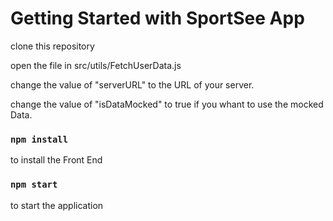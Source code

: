 # Getting Started with SportSee App

clone this repository

open the file in src/utils/FetchUserData.js

change the value of "serverURL" to the URL of your server.

change the value of "isDataMocked" to true if you whant to use the mocked Data.

### `npm install`

to install the Front End

### `npm start`

to start the application
